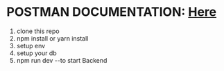 # POSTMAN DOCUMENTATION: [Here](https://documenter.getpostman.com/view/4158274/UV5TEeLD)
1. clone this repo
2. npm install or yarn install
4. setup env
5. setup your db
6. npm run dev --to start Backend
